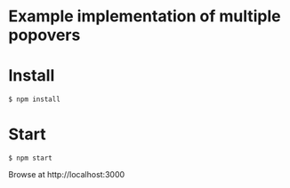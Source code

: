 # Example implementation of multiple popovers


# Install

```console
$ npm install
```

# Start

```console
$ npm start
```

Browse at http://localhost:3000